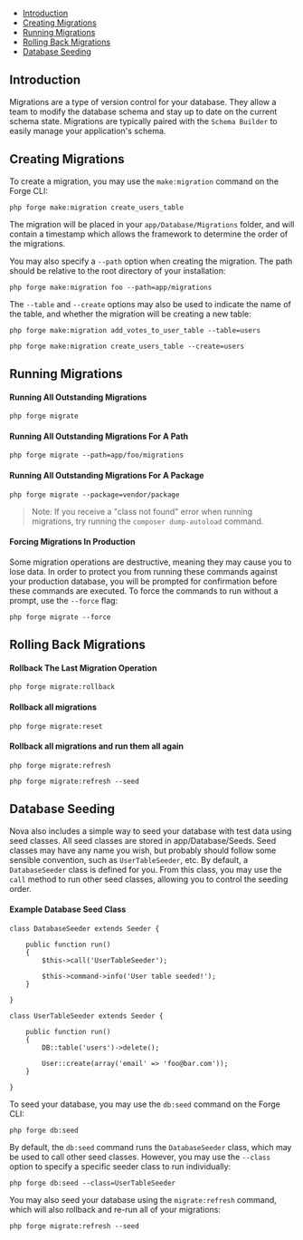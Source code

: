 - [Introduction](#introduction)
- [Creating Migrations](#creating-migrations)
- [Running Migrations](#running-migrations)
- [Rolling Back Migrations](#rolling-back-migrations)
- [Database Seeding](#database-seeding)

<a name="introduction"></a>
## Introduction

Migrations are a type of version control for your database. They allow a team to modify the database schema and stay up to date on the current schema state. Migrations are typically paired with the `Schema Builder` to easily manage your application's schema.

<a name="creating-migrations"></a>
## Creating Migrations

To create a migration, you may use the `make:migration` command on the Forge CLI:

```
php forge make:migration create_users_table
```

The migration will be placed in your `app/Database/Migrations` folder, and will contain a timestamp which allows the framework to determine the order of the migrations.

You may also specify a `--path` option when creating the migration. The path should be relative to the root directory of your installation:

```
php forge make:migration foo --path=app/migrations
```

The `--table` and `--create` options may also be used to indicate the name of the table, and whether the migration will be creating a new table:

```
php forge make:migration add_votes_to_user_table --table=users

php forge make:migration create_users_table --create=users
```

<a name="running-migrations"></a>
## Running Migrations

#### Running All Outstanding Migrations
```
php forge migrate
```

#### Running All Outstanding Migrations For A Path
```
php forge migrate --path=app/foo/migrations
```

#### Running All Outstanding Migrations For A Package
```
php forge migrate --package=vendor/package
```

> Note: If you receive a "class not found" error when running migrations, try running the `composer dump-autoload` command.

#### Forcing Migrations In Production

Some migration operations are destructive, meaning they may cause you to lose data. In order to protect you from running these commands against your production database, you will be prompted for confirmation before these commands are executed. To force the commands to run without a prompt, use the `--force` flag:

```
php forge migrate --force
```

<a name="rolling-back-migrations"></a>
## Rolling Back Migrations

#### Rollback The Last Migration Operation
```
php forge migrate:rollback
```

#### Rollback all migrations
```
php forge migrate:reset
```

#### Rollback all migrations and run them all again
```
php forge migrate:refresh

php forge migrate:refresh --seed
```

<a name="database-seeding"></a>
## Database Seeding

Nova also includes a simple way to seed your database with test data using seed classes. All seed classes are stored in app/Database/Seeds. Seed classes may have any name you wish, but probably should follow some sensible convention, such as `UserTableSeeder`, etc. By default, a `DatabaseSeeder` class is defined for you. From this class, you may use the `call` method to run other seed classes, allowing you to control the seeding order.

#### Example Database Seed Class
```
class DatabaseSeeder extends Seeder {

    public function run()
    {
        $this->call('UserTableSeeder');

        $this->command->info('User table seeded!');
    }

}

class UserTableSeeder extends Seeder {

    public function run()
    {
        DB::table('users')->delete();

        User::create(array('email' => 'foo@bar.com'));
    }

}
```

To seed your database, you may use the `db:seed` command on the Forge CLI:
```
php forge db:seed
```

By default, the `db:seed` command runs the `DatabaseSeeder` class, which may be used to call other seed classes. However, you may use the `--class` option to specify a specific seeder class to run individually:

```
php forge db:seed --class=UserTableSeeder
```

You may also seed your database using the `migrate:refresh` command, which will also rollback and re-run all of your migrations:

```
php forge migrate:refresh --seed
```

